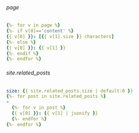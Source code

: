 ###### page

```yml
{%- for v in page %}
{%- if v[0]=='content' %}
{{ v[0] }}: [{{ v[1].size }} characters]
{%- else %}
{{ v[0] }}: {{ v[1] }}
{%- endif %}
{%- endfor %}
```

###### site.related_posts

```yml
size: {{ site.related_posts.size | default:0 }}
{%- for post in site.related_posts %}
-
  {%- for v in post %}
  {{ v[0] }}: {{ v[1] | jsonify }}
  {%- endfor %}
{%- endfor %}
```